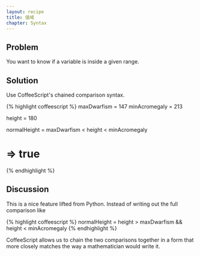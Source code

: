```yaml
---
layout: recipe
title: 值域
chapter: Syntax
---
```

## Problem

You want to know if a variable is inside a given range.

## Solution

Use CoffeeScript's chained comparison syntax.

{% highlight coffeescript %}
maxDwarfism = 147
minAcromegaly = 213

height = 180

normalHeight = maxDwarfism < height < minAcromegaly
# => true
{% endhighlight %}

## Discussion

This is a nice feature lifted from Python. Instead of writing out the full comparison like

{% highlight coffeescript %}
normalHeight = height > maxDwarfism && height < minAcromegaly
{% endhighlight %}

CoffeeScript allows us to chain the two comparisons together in a form that more closely matches the way a mathematician would write it.
